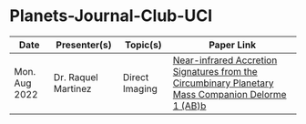 # Planets-Journal-Club-UCI
Date             | Presenter(s)     |  Topic(s)        |  Paper Link    |
| ---------------  | ---------------- | ---------------- | ------------- |
|   Mon. Aug 2022  | Dr. Raquel Martinez      |  Direct Imaging          |    [Near-infrared Accretion Signatures from the Circumbinary Planetary Mass Companion Delorme 1 (AB)b](https://ui.adsabs.harvard.edu/abs/2022arXiv220805016B/abstract)          |
